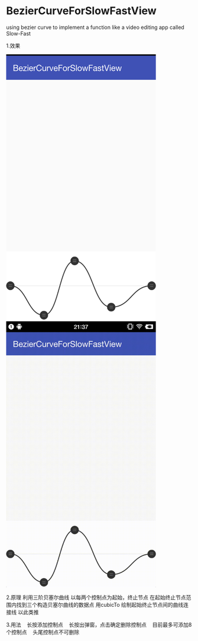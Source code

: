 # BezierCurveForSlowFastView
using bezier curve to implement a function like a video editing app called Slow-Fast

1.效果

<img src="https://github.com/DXDRush/BezierCurveForSlowFastView/blob/master/screenshots/1.png" width = "405" height = "720" />
<img src="https://github.com/DXDRush/BezierCurveForSlowFastView/blob/master/screenshots/2.gif" width = "405" height = "720" />

2.原理
       利用三阶贝塞尔曲线
       以每两个控制点为起始，终止节点
       在起始终止节点范围内找到三个构造贝塞尔曲线的数据点
       用cubicTo 绘制起始终止节点间的曲线连接线
       以此类推
       
3.用法
    长按添加控制点
    长按出弹窗，点击确定删除控制点
    目前最多可添加8个控制点
    头尾控制点不可删除
             

